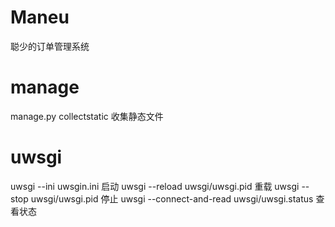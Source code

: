 # Maneu
聪少的订单管理系统
# manage
manage.py collectstatic 收集静态文件
# uwsgi
uwsgi --ini uwsgin.ini  启动
uwsgi --reload uwsgi/uwsgi.pid  重载
uwsgi --stop uwsgi/uwsgi.pid  停止
uwsgi --connect-and-read uwsgi/uwsgi.status  查看状态
